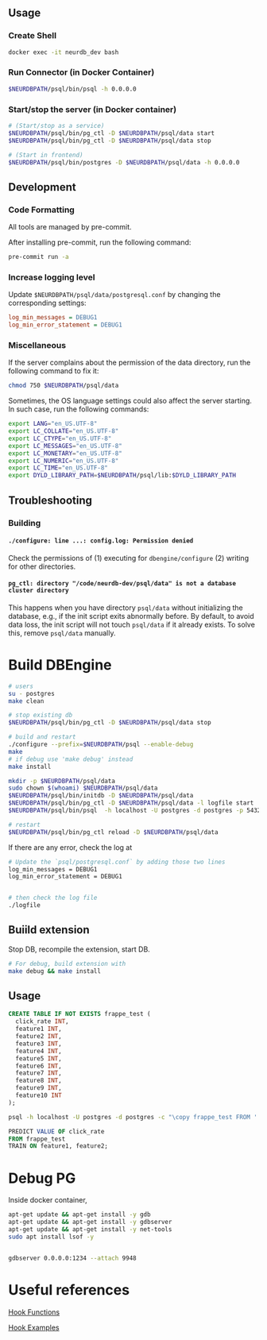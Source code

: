 

## Usage

### Create Shell

```bash
docker exec -it neurdb_dev bash
```

### Run Connector (in Docker Container)

```bash
$NEURDBPATH/psql/bin/psql -h 0.0.0.0
```

<!--
### Run tests

> [!NOTE]
> In the current state, the implementation of `PREDICT` syntax is not complete but scheduled. Once it is done, you can use the following syntax to run the training/inference on the specific data table, e.g.,
> ```
> PREDICT CLASS OF class FROM iris;
> ```
-->

### Start/stop the server (in Docker container)

```bash
# (Start/stop as a service)
$NEURDBPATH/psql/bin/pg_ctl -D $NEURDBPATH/psql/data start
$NEURDBPATH/psql/bin/pg_ctl -D $NEURDBPATH/psql/data stop

# (Start in frontend)
$NEURDBPATH/psql/bin/postgres -D $NEURDBPATH/psql/data -h 0.0.0.0
```



## Development

### Code Formatting

All tools are managed by pre-commit.

After installing pre-commit, run the following command:

```bash
pre-commit run -a
```

### Increase logging level

Update `$NEURDBPATH/psql/data/postgresql.conf` by changing the corresponding settings:

```ini
log_min_messages = DEBUG1
log_min_error_statement = DEBUG1
```

### Miscellaneous

If the server complains about the permission of the data directory, run the following command to fix it:

```bash
chmod 750 $NEURDBPATH/psql/data
```

Sometimes, the OS language settings could also affect the server starting. In such case, run the following commands:

```bash
export LANG="en_US.UTF-8"
export LC_COLLATE="en_US.UTF-8"
export LC_CTYPE="en_US.UTF-8"
export LC_MESSAGES="en_US.UTF-8"
export LC_MONETARY="en_US.UTF-8"
export LC_NUMERIC="en_US.UTF-8"
export LC_TIME="en_US.UTF-8"
export DYLD_LIBRARY_PATH=$NEURDBPATH/psql/lib:$DYLD_LIBRARY_PATH
```

## Troubleshooting

### Building

#### `./configure: line ...: config.log: Permission denied`

Check the permissions of (1) executing for `dbengine/configure` (2) writing for other directories.

#### `pg_ctl: directory "/code/neurdb-dev/psql/data" is not a database cluster directory`

This happens when you have directory `psql/data` without initializing the database, e.g., if the init script exits abnormally before. By default, to avoid data loss, the init script will not touch `psql/data` if it already exists. To solve this, remove `psql/data` manually.

# Build DBEngine

```bash
# users
su - postgres
make clean

# stop existing db
$NEURDBPATH/psql/bin/pg_ctl -D $NEURDBPATH/psql/data stop

# build and restart
./configure --prefix=$NEURDBPATH/psql --enable-debug
make
# if debug use 'make debug' instead
make install

mkdir -p $NEURDBPATH/psql/data
sudo chown $(whoami) $NEURDBPATH/psql/data
$NEURDBPATH/psql/bin/initdb -D $NEURDBPATH/psql/data
$NEURDBPATH/psql/bin/pg_ctl -D $NEURDBPATH/psql/data -l logfile start
$NEURDBPATH/psql/bin/psql  -h localhost -U postgres -d postgres -p 5432

# restart
$NEURDBPATH/psql/bin/pg_ctl reload -D $NEURDBPATH/psql/data
```

If there are any error, check the log at

```bash
# Update the `psql/postgresql.conf` by adding those two lines
log_min_messages = DEBUG1
log_min_error_statement = DEBUG1


# then check the log file
./logfile
```

## Buiild extension

Stop DB, recompile the extension, start DB.

```bash
# For debug, build extension with 
make debug && make install
```



## Usage

```sql
CREATE TABLE IF NOT EXISTS frappe_test (
  click_rate INT,
  feature1 INT,
  feature2 INT,
  feature3 INT,
  feature4 INT,
  feature5 INT,
  feature6 INT,
  feature7 INT,
  feature8 INT,
  feature9 INT,
  feature10 INT
);
```

```bash
psql -h localhost -U postgres -d postgres -c "\copy frappe_test FROM './frappe.csv' DELIMITER ',' CSV HEADER;"
```

```sql
PREDICT VALUE OF click_rate
FROM frappe_test
TRAIN ON feature1, feature2;
```



# Debug PG

Inside docker container, 

```bash
apt-get update && apt-get install -y gdb
apt-get update && apt-get install -y gdbserver
apt-get update && apt-get install -y net-tools
sudo apt install lsof -y


gdbserver 0.0.0.0:1234 --attach 9948

```



# Useful references

[Hook Functions](https://github.com/taminomara/psql-hooks/blob/master/Detailed.md)

[Hook Examples](https://wiki.postgresql.org/images/e/e3/Hooks_in_postgresql.pdf)
